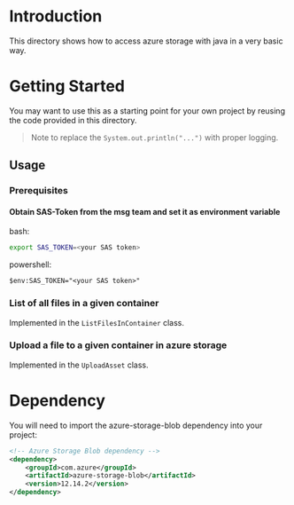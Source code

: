 # Introduction
This directory shows how to access azure storage with java in a very basic way. 

# Getting Started
You may want to use this as a starting point for your own project by reusing the code provided in this directory.

> Note to replace the `System.out.println("...")` with proper logging.

## Usage
### Prerequisites
#### Obtain SAS-Token from the msg team and set it as environment variable
bash:
```bash
export SAS_TOKEN=<your SAS token>
```
powershell:
```powers
$env:SAS_TOKEN="<your SAS token>"
```
### List of all files in a given container
Implemented in the `ListFilesInContainer` class. 
### Upload a file to a given container in azure storage
Implemented in the `UploadAsset` class.

# Dependency
You will need to import the azure-storage-blob dependency into your project:
```xml
<!-- Azure Storage Blob dependency -->
<dependency>
    <groupId>com.azure</groupId>
    <artifactId>azure-storage-blob</artifactId>
    <version>12.14.2</version>
</dependency>
```

